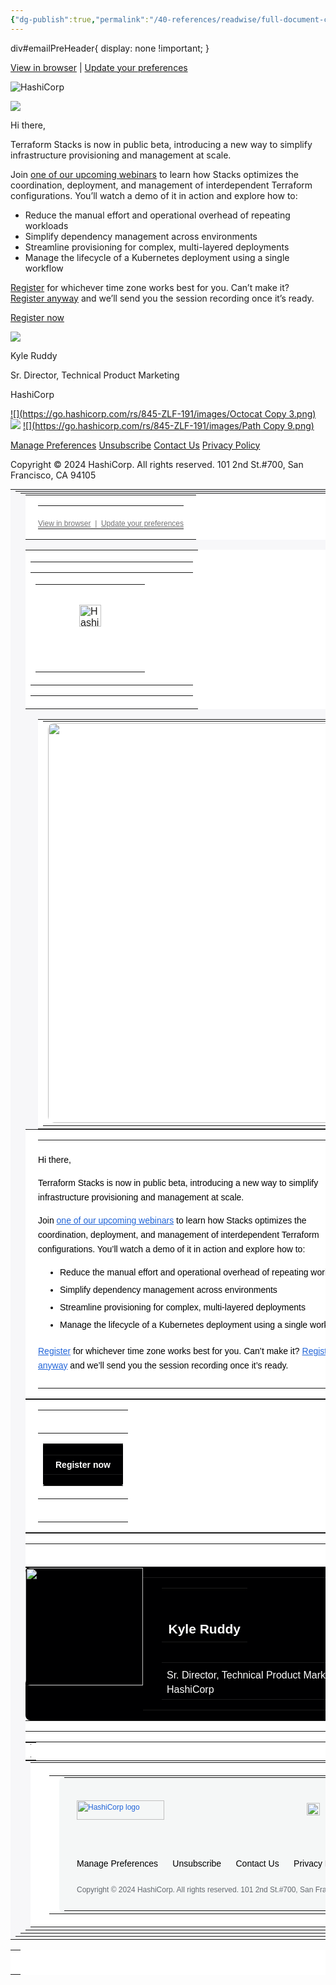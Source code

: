 ```yaml
---
{"dg-publish":true,"permalink":"/40-references/readwise/full-document-contents/webinar-simplify-multi-layer-deployments-with-stacks/","tags":["rw/articles"]}
---
```


div#emailPreHeader{ display: none !important; }

[View in browser](https://view.hashicorp.com/v/ODQ1LVpMRi0xOTEAAAGWglDw7DS3okqDzOU43zg3_76KWDSOENN_SJDI55BzQgDyx0Tw3rSHVJ-gZFurgmx8LhjlBxQ=) | 
[Update your preferences](https://view.hashicorp.com/ODQ1LVpMRi0xOTEAAAGWglDw7LRlcWHkFUgehHavKveXK4FIE7QQiBmeAmz0UGtydItf5CE-xdmHYN4IPRwxzreInEg=)

![HashiCorp](https://go.hashicorp.com/rs/845-ZLF-191/images/hashicorp-primary-logo-634px.png)

 [![](https://go.hashicorp.com/rs/hashicorp1/images/EmailBanners_Events_ILM_Desktop-Jeto-3846-0-2024-10-23-13-31-21.png)](https://view.hashicorp.com/dc/8xlHEpEZSsi0soqzOUbCyWK_KWHBNYygZl2bKMt2-bLOntnfMPDZgbWyvOZ_yOdqHlnvP40ijA4XdfWo7OQvoA==/ODQ1LVpMRi0xOTEAAAGWglDw7CNTz2Hg-x7JhFnib_B6FbPWVxXY7nAux6vSEDaPZY4GqxP6KcnHcJztElQ36I93quc=) 

 Hi there, 
  

Terraform Stacks is now in public beta, introducing a new way to simplify infrastructure provisioning and management at scale.

Join [one of our upcoming webinars](https://view.hashicorp.com/ODQ1LVpMRi0xOTEAAAGWglDw7UahqcWVfWEfjLvKl35u4lBeJynql7pZatcKw_unhbc8s7Jl3El8JDDgvSwTVcaAOVQ=) to learn how Stacks optimizes the coordination, deployment, and management of interdependent Terraform configurations. You’ll watch a demo of it in action and explore how to:

* Reduce the manual effort and operational overhead of repeating workloads
* Simplify dependency management across environments
* Streamline provisioning for complex, multi-layered deployments
* Manage the lifecycle of a Kubernetes deployment using a single workflow

[Register](https://view.hashicorp.com/ODQ1LVpMRi0xOTEAAAGWglDw7UahqcWVfWEfjLvKl35u4lBeJynql7pZatcKw_unhbc8s7Jl3El8JDDgvSwTVcaAOVQ=) for whichever time zone works best for you. Can’t make it? [Register anyway](https://view.hashicorp.com/ODQ1LVpMRi0xOTEAAAGWglDw7UahqcWVfWEfjLvKl35u4lBeJynql7pZatcKw_unhbc8s7Jl3El8JDDgvSwTVcaAOVQ=) and we’ll send you the session recording once it’s ready.

 [Register now](https://view.hashicorp.com/dc/8xlHEpEZSsi0soqzOUbCyWK_KWHBNYygZl2bKMt2-bLOntnfMPDZgbWyvOZ_yOdqHlnvP40ijA4XdfWo7OQvoA==/ODQ1LVpMRi0xOTEAAAGWglDw7CNTz2Hg-x7JhFnib_B6FbPWVxXY7nAux6vSEDaPZY4GqxP6KcnHcJztElQ36I93quc=) 

![](https://go.hashicorp.com/rs/hashicorp1/images/Kyleruddy-Jeto-3846-0-2024-10-23-13-37-23.png)

 Kyle Ruddy 

 Sr. Director, Technical Product Marketing 
  
HashiCorp 
  

[![](https://go.hashicorp.com/rs/845-ZLF-191/images/Octocat Copy 3.png)](https://view.hashicorp.com/ODQ1LVpMRi0xOTEAAAGWglDw7DnPh7fH2-wDkzDHDaaY-5c6_-UotzrhijDNpQ5wSkJkwmvFHfohay9GOctJHFvCEoQ=) [![](https://go.hashicorp.com/rs/845-ZLF-191/images/X-logo-black.png)](https://view.hashicorp.com/ODQ1LVpMRi0xOTEAAAGWglDw7OAmhaU3fSlGIviW4ELhC8YMIRHjvdvCpcu_wAWvH1hPBx9gFPXxJE9O-sQQVzdKEKM=) [![](https://go.hashicorp.com/rs/845-ZLF-191/images/Path Copy 9.png)](https://view.hashicorp.com/ODQ1LVpMRi0xOTEAAAGWglDw7EOBWvWXMH8dcvJCvqtxT-455pkWnc4zOjQaTvqjhN6dm8vR-onyXpSxrYjbvq8q1CU=)

[Manage Preferences](https://view.hashicorp.com/ODQ1LVpMRi0xOTEAAAGWglDw7LRlcWHkFUgehHavKveXK4FIE7QQiBmeAmz0UGtydItf5CE-xdmHYN4IPRwxzreInEg=) 
[Unsubscribe](https://view.hashicorp.com/ODQ1LVpMRi0xOTEAAAGWglDw7EbCM3hxwp8iWTDtu14RtFu0scI6CI7qIALBzXbPvZM1E5iIvSa2WaFYdcqFtNIVT_0=)
[Contact Us](https://view.hashicorp.com/ODQ1LVpMRi0xOTEAAAGWglDw7Gzd1YBMVU0iisl-tGEbBj4HZNMcChCfzreuwLF-tUx7lSNpocdKgwP573u9DQa-jz0=)
[Privacy Policy](https://view.hashicorp.com/ODQ1LVpMRi0xOTEAAAGWglDw7FJGnHAkJ6_tFnpzekNwkyni0pDIX3nylmy1CfjxNIS0IXN2KfV0bkGzHNF3ySls0KA=) 

 Copyright © 2024 HashiCorp. All rights reserved. 101 2nd St.#700, San Francisco, CA 94105 

<div style='font-family:"Helvetica", "Arial", "Helvetica Neue", sans-serif'>
<div align="center" bgcolor="#f7f7f9" id="mainContainer" style='font-family:"Helvetica", "Arial", "Helvetica Neue", sans-serif; display:block; width:100%; background-color:#f7f7f9' width="100%">
<table align="center" bgcolor="#f7f7f9" cellpadding="0" cellspacing="0" style='font-family:"Helvetica", "Arial", "Helvetica Neue", sans-serif; border:0; margin:0 auto; padding:0; background-color:#f7f7f9'>
<tbody>
<tr>
<td align="center" bgcolor="#f7f7f9" style='font-family:"Helvetica", "Arial", "Helvetica Neue", sans-serif; width:100%; background-color:#f7f7f9' valign="top" width="100%">
<table align="center" border="0" cellpadding="0" cellspacing="0" id="main-wrap" style='font-family:"Helvetica", "Arial", "Helvetica Neue", sans-serif; border:0; margin:0 auto; padding:0; background:#f7f7f9; max-width:700px' width="700">
<tbody>
<tr>
<td align="center" style='font-family:"Helvetica", "Arial", "Helvetica Neue", sans-serif; width:640px; max-width:700px' valign="top" width="640">
<table align="center" border="0" cellpadding="0" cellspacing="0" style='font-family:"Helvetica", "Arial", "Helvetica Neue", sans-serif; border:0; margin:0 auto; padding:0; max-width:700px' width="100%">
<tbody>
<tr>
<!-- WRAPPER -->
<td align="center" id="template-wrapper" style='font-family:"Helvetica", "Arial", "Helvetica Neue", sans-serif; max-width:640px' valign="top" width="100%">
<table align="center" bgcolor="#ffffff" cellpadding="0" cellspacing="0" id="preheaderMod" style='font-family:"Helvetica", "Arial", "Helvetica Neue", sans-serif; border:0; margin:0 auto; background-color:#fff; width:640px' width="640">
<tbody>
<tr>
<td align="center" bgcolor="#ffffff" height="100%" style='font-family:"Helvetica", "Arial", "Helvetica Neue", sans-serif; padding:0 20px 0 20px; background-color:#fff' valign="top" width="100%">
<table border="0" cellpadding="0" cellspacing="0" role="presentation" style='font-family:"Helvetica", "Arial", "Helvetica Neue", sans-serif; border:0; max-width:620px' width="100%">
<tbody>
<tr>
<td align="center" style="font-family:helvetica, Arial, sans-serif; padding:20px 0 0 0; font-size:12px; line-height:16px; color:#727274; text-align:center">
<div id="preheaderRightText" style='font-family:"Helvetica", "Arial", "Helvetica Neue", sans-serif'>
<a href="https://view.hashicorp.com/v/ODQ1LVpMRi0xOTEAAAGWglDw7DS3okqDzOU43zg3\_76KWDSOENN\_SJDI55BzQgDyx0Tw3rSHVJ-gZFurgmx8LhjlBxQ=" style="color:#727274">View in browser</a>  |  
<a href="https://view.hashicorp.com/ODQ1LVpMRi0xOTEAAAGWglDw7LRlcWHkFUgehHavKveXK4FIE7QQiBmeAmz0UGtydItf5CE-xdmHYN4IPRwxzreInEg=" style="color:#727274">Update your preferences</a>
</div>
</td>
</tr>
</tbody>
</table>
</td>
</tr>
</tbody>
</table>
<table bgcolor="#ffffff" cellpadding="0" cellspacing="0" id="logoWithPreheader" style='font-family:"Helvetica", "Arial", "Helvetica Neue", sans-serif; border:0; background:#fff; width:640px' width="640">
<tbody>
<tr>
<td align="center" style='font-family:"Helvetica", "Arial", "Helvetica Neue", sans-serif' valign="top">
<table bgcolor="#ffffff" border="0" cellpadding="0" cellspacing="0" style='font-family:"Helvetica", "Arial", "Helvetica Neue", sans-serif; border:0; width:100%; max-width:640px' width="100%">
<tbody>
<tr>
<td align="center" bgcolor="#ffffff" style='font-family:"Helvetica", "Arial", "Helvetica Neue", sans-serif; padding:0 0 0 0' valign="top">
<table align="left" bgcolor="#ffffff" border="0" cellpadding="0" cellspacing="0" style='font-family:"Helvetica", "Arial", "Helvetica Neue", sans-serif; border:0' width="100%">
<tbody>
<tr>
<td align="left" bgcolor="#ffffff" style='font-family:"Helvetica", "Arial", "Helvetica Neue", sans-serif; background-color:#fff' width="244">
<table align="left" bgcolor="#ffffff" border="0" cellpadding="0" cellspacing="0" height="100%" style='font-family:"Helvetica", "Arial", "Helvetica Neue", sans-serif; border:0'>
<tbody>
<tr>
<td align="left" bgcolor="#ffffff" height="100%" style='font-family:"Helvetica", "Arial", "Helvetica Neue", sans-serif; padding:32px 70px 72px 70px' valign="top">
<div style='font-family:"Helvetica", "Arial", "Helvetica Neue", sans-serif'>
<img alt="HashiCorp" border="0" height="35" src="https://go.hashicorp.com/rs/845-ZLF-191/images/hashicorp-primary-logo-634px.png" style="display: block; height: 35px; max-height: 40px; width: auto; max-width:160px;"/>
</div>
</td>
</tr>
</tbody>
</table>
</td>
</tr>
</tbody>
</table>
</td>
</tr>
</tbody>
</table>
</td>
</tr>
</tbody>
</table>
<table align="center" bgcolor="#ffffff" cellpadding="0" cellspacing="0" id="bannerImageModule2b773dd2-33c2-4b9e-a475-8ef6f8226739" style='font-family:"Helvetica", "Arial", "Helvetica Neue", sans-serif; border:0; margin:0 auto; background-color:#fff; width:600px' width="600">
<tbody>
<tr>
<td align="center" style='font-family:"Helvetica", "Arial", "Helvetica Neue", sans-serif; vertical-align:top; text-align:center; margin:0 auto; width:600px' valign="top" width="600">
<div style='font-family:"Helvetica", "Arial", "Helvetica Neue", sans-serif'>
<table align="left" border="0" cellpadding="0" cellspacing="0" style='font-family:"Helvetica", "Arial", "Helvetica Neue", sans-serif; border:0; margin:0 auto' valign="top" width="100%">
<tbody>
<tr>
<td align="center" style='font-family:"Helvetica", "Arial", "Helvetica Neue", sans-serif' valign="top">
<div id="HeroImage6d2b2cb6-39ae-4174-b951-1d31b9b26dca" mktolockimgsize="true" style='font-family:"Helvetica", "Arial", "Helvetica Neue", sans-serif'>
<a href="https://view.hashicorp.com/dc/8xlHEpEZSsi0soqzOUbCyWK\_KWHBNYygZl2bKMt2-bLOntnfMPDZgbWyvOZ\_yOdqHlnvP40ijA4XdfWo7OQvoA==/ODQ1LVpMRi0xOTEAAAGWglDw7CNTz2Hg-x7JhFnib\_B6FbPWVxXY7nAux6vSEDaPZY4GqxP6KcnHcJztElQ36I93quc=" style="color:#2265D8; text-decoration:none" target="\_blank"> <img height="auto" src="https://go.hashicorp.com/rs/hashicorp1/images/EmailBanners\_Events\_ILM\_Desktop-Jeto-3846-0-2024-10-23-13-31-21.png" style="-ms-interpolation-mode: bicubic; height: auto !important; vertical-align:bottom; -ms-interpolation-mode:bicubic; border:none !important; width:640px; height:auto; max-width:640px; display: block; border-radius: 10px;" width="640"/> </a>
</div>
</td>
</tr>
</tbody>
</table>
</div> </td>
</tr>
</tbody>
</table>
<table align="center" bgcolor="#ffffff" cellpadding="0" cellspacing="0" id="mainBodyMod2" style='font-family:"Helvetica", "Arial", "Helvetica Neue", sans-serif; border:0; margin:0 auto; background-color:#fff; width:640px' width="640">
<tbody>
<tr>
<td align="center" bgcolor="#ffffff" height="100%" style='font-family:"Helvetica", "Arial", "Helvetica Neue", sans-serif; padding:0 20px 0 20px; background-color:#fff' valign="top" width="100%">
<table align="center" border="0" cellpadding="0" cellspacing="0" role="presentation" style='font-family:"Helvetica", "Arial", "Helvetica Neue", sans-serif; border:0; width:500px' width="500">
<tbody>
<tr>
<td align="left" style='font-family:helvetica, Arial, "sans-serif"; padding:20px 0 10px 0; font-size:14px; line-height:23px; color:#000001; text-align:left'>
<div id="main\_body" style='font-family:"Helvetica", "Arial", "Helvetica Neue", sans-serif'>
 Hi there, 
<br/><div id="jeto-root" style='font-family:"Helvetica", "Arial", "Helvetica Neue", sans-serif'>
<p style='font-family:"Helvetica", "Arial", "Helvetica Neue", sans-serif'>Terraform Stacks is now in public beta, introducing a new way to simplify infrastructure provisioning and management at scale.</p> <p style='font-family:"Helvetica", "Arial", "Helvetica Neue", sans-serif'>Join <a href="https://view.hashicorp.com/ODQ1LVpMRi0xOTEAAAGWglDw7UahqcWVfWEfjLvKl35u4lBeJynql7pZatcKw\_unhbc8s7Jl3El8JDDgvSwTVcaAOVQ=" rel="noopener" style="color:#2265D8" target="\_blank">one of our upcoming webinars</a> to learn how Stacks optimizes the coordination, deployment, and management of interdependent Terraform configurations. You’ll watch a demo of it in action and explore how to:</p> <ul align="left" style='font-family:"Helvetica", "Arial", "Helvetica Neue", sans-serif; list-style-position:outside; text-align:left; margin:0 0 0 0; padding:0 0 0 35px'> <li style='font-family:"Helvetica", "Arial", "Helvetica Neue", sans-serif; padding-bottom:5px'>Reduce the manual effort and operational overhead of repeating workloads</li> <li style='font-family:"Helvetica", "Arial", "Helvetica Neue", sans-serif; padding-bottom:5px'>Simplify dependency management across environments</li> <li style='font-family:"Helvetica", "Arial", "Helvetica Neue", sans-serif; padding-bottom:5px'>Streamline provisioning for complex, multi-layered deployments</li> <li style='font-family:"Helvetica", "Arial", "Helvetica Neue", sans-serif; padding-bottom:5px'>Manage the lifecycle of a Kubernetes deployment using a single workflow</li> </ul> <p style='font-family:"Helvetica", "Arial", "Helvetica Neue", sans-serif'><a href="https://view.hashicorp.com/ODQ1LVpMRi0xOTEAAAGWglDw7UahqcWVfWEfjLvKl35u4lBeJynql7pZatcKw\_unhbc8s7Jl3El8JDDgvSwTVcaAOVQ=" rel="noopener" style="color:#2265D8" target="\_blank">Register</a> for whichever time zone works best for you. Can’t make it? <a href="https://view.hashicorp.com/ODQ1LVpMRi0xOTEAAAGWglDw7UahqcWVfWEfjLvKl35u4lBeJynql7pZatcKw\_unhbc8s7Jl3El8JDDgvSwTVcaAOVQ=" rel="noopener" style="color:#2265D8" target="\_blank">Register anyway</a> and we’ll send you the session recording once it’s ready.</p>
</div>
</div>
</td>
</tr>
</tbody>
</table>
</td>
</tr>
</tbody>
</table>
<table align="center" bgcolor="#ffffff" cellpadding="0" cellspacing="0" id="topctaMod" style='font-family:"Helvetica", "Arial", "Helvetica Neue", sans-serif; border:0; margin:0 auto; background-color:#fff; width:640px' width="640">
<tbody>
<tr>
<td align="center" bgcolor="#ffffff" height="100%" style='font-family:"Helvetica", "Arial", "Helvetica Neue", sans-serif; padding:0 20px 0 20px; background-color:#fff' valign="top" width="100%">
<table align="center" border="0" cellpadding="0" cellspacing="0" role="presentation" style='font-family:"Helvetica", "Arial", "Helvetica Neue", sans-serif; border:0; width:500px' width="500">
<tbody>
<tr>
<td align="center" style='font-family:"Helvetica", "Arial", "Helvetica Neue", sans-serif; padding:20px 0 20px 0' valign="bottom">
<table align="center" border="0" cellpadding="0" cellspacing="0" style='font-family:"Helvetica", "Arial", "Helvetica Neue", sans-serif; border:0'>
<tbody>
<tr>
<td align="center" style='font-family:"Helvetica", "Arial", "Helvetica Neue", sans-serif; padding-top:0; text-align:center' valign="top">
<table align="center" border="0" cellpadding="0" cellspacing="0" style='font-family:"Helvetica", "Arial", "Helvetica Neue", sans-serif; border:0; border-collapse:collapse; text-align:center'>
<tbody>
<tr>
<td align="center" bgcolor="#000001" style='font-family:"Helvetica", "Arial", "Helvetica Neue", sans-serif; padding:1px 1px 1px 1px; background-color:#000001; border-radius:3px; text-align:center'>
<table align="center" border="0" cellpadding="0" cellspacing="0" style='font-family:"Helvetica", "Arial", "Helvetica Neue", sans-serif; border:0; border-collapse:collapse; text-align:center'>
<tbody>
<tr>
<td align="center" bgcolor="#000001" style="font-family:Helvetica, Arial, sans-serif; -webkit-text-size-adjust:100%; -ms-text-size-adjust:100%; mso-table-lspace:0; mso-table-rspace:0; font-size:14px; line-height:16px; padding:7px 19px 7px 19px; color:#fff; background-color:#000001; border-radius:3px; text-align:center" valign="bottom">
<div id="buttonText" style='font-family:"Helvetica", "Arial", "Helvetica Neue", sans-serif'>
<a href="https://view.hashicorp.com/dc/8xlHEpEZSsi0soqzOUbCyWK\_KWHBNYygZl2bKMt2-bLOntnfMPDZgbWyvOZ\_yOdqHlnvP40ijA4XdfWo7OQvoA==/ODQ1LVpMRi0xOTEAAAGWglDw7CNTz2Hg-x7JhFnib\_B6FbPWVxXY7nAux6vSEDaPZY4GqxP6KcnHcJztElQ36I93quc=" style="color:#fff; text-decoration:none; font-size:14px; font-weight:bold" target="\_blank"> Register now </a>
</div> </td>
</tr>
</tbody>
</table> </td>
</tr>
</tbody>
</table> </td>
</tr>
</tbody>
</table>
</td>
</tr>
</tbody>
</table>
</td>
</tr>
</tbody>
</table>
<table align="center" bgcolor="#ffffff" cellpadding="0" cellspacing="0" id="bodyAndImage98476e16-930b-4ca6-8015-a9d18948dff5" style='font-family:"Helvetica", "Arial", "Helvetica Neue", sans-serif; border:0; margin:0 auto; background-color:#fff; width:640px' width="640">
<tbody>
<tr>
<td align="center" bgcolor="#ffffff" height="100%" style='font-family:"Helvetica", "Arial", "Helvetica Neue", sans-serif; padding:0 0 0 0; background-color:#fff' valign="top" width="100%">
<table border="0" cellpadding="0" cellspacing="0" style='font-family:"Helvetica", "Arial", "Helvetica Neue", sans-serif; border:0; width:600px' width="600">
<tbody>
<tr>
<td align="center" style='font-family:"Helvetica", "Arial", "Helvetica Neue", sans-serif; padding:20px 0 0 0' valign="top">
<table bgcolor="transparent" border="0" cellpadding="0" cellspacing="0" style='font-family:"Helvetica", "Arial", "Helvetica Neue", sans-serif; border:0; padding:0 0 0 0; background:transparent'>
<tbody>
<tr>
<td align="center" bgcolor="#000001" style='font-family:"Helvetica", "Arial", "Helvetica Neue", sans-serif; font-size:0; vertical-align:top; border-radius:8px; background-color:#000001' valign="top">
<!--[if mso]>
 <table border="0" cellspacing="0" cellpadding="0">
 <tr>
 <td width="188" class="width100" valign="top" style="direction: ltr; width:188px;">
 <![endif]-->
<div style='font-family:"Helvetica", "Arial", "Helvetica Neue", sans-serif; display:inline-block; vertical-align:top' valign="top">
<table align="center" border="0" cellpadding="0" cellspacing="0" style='font-family:"Helvetica", "Arial", "Helvetica Neue", sans-serif; border:0; margin:auto; width:188px' width="188">
<tbody>
<tr>
<td style='font-family:"Helvetica", "Arial", "Helvetica Neue", sans-serif; padding:0 0 0 0' width="188">
<div id="bodyImage21f8b9c64-4d00-4e67-b012-05fdb2aac24b" mktolockimgsize="true" style='font-family:"Helvetica", "Arial", "Helvetica Neue", sans-serif'>
<img src="https://go.hashicorp.com/rs/hashicorp1/images/Kyleruddy-Jeto-3846-0-2024-10-23-13-37-23.png" style="width: 188px; display: block; border: 0; margin: 0; max-width: 188px; border-top-left-radius: 8px; border-bottom-left-radius: 8px; height: auto;" width="188"/>
</div>
</td>
</tr>
</tbody>
</table>
</div>
<!--[if mso]>
 </td>
 
 <td width="412" class="width100" valign="top" style="direction: ltr; width:412px;">
 <![endif]-->
<div style='font-family:"Helvetica", "Arial", "Helvetica Neue", sans-serif; display:inline-block; vertical-align:top' valign="top">
<table border="0" cellpadding="0" cellspacing="0" style='font-family:"Helvetica", "Arial", "Helvetica Neue", sans-serif; border:0; width:412px' width="412">
<tbody>
<tr>
<td align="left" style='font-family:"Helvetica", "Arial", "Helvetica Neue", sans-serif; padding:0 0 0 30px' valign="top">
<table border="0" cellpadding="0" cellspacing="0" style='font-family:"Helvetica", "Arial", "Helvetica Neue", sans-serif; border:0' width="100%">
<tbody>
<tr>
<td align="left" style="font-family:Helvetica, Arial, sans-serif; font-size:21px; line-height:30px; color:#fff; text-align:left; font-weight:bold; padding-top:50px">
<div id="subheadingText2ab378cd1-9d06-40d1-898c-ffca999aa601" style='font-family:"Helvetica", "Arial", "Helvetica Neue", sans-serif'>
 Kyle Ruddy 
</div>
</td>
</tr>
</tbody>
</table>
</td>
</tr>
<tr>
<td align="left" style='font-family:"Helvetica", "Arial", "Helvetica Neue", sans-serif; padding:0 0 0 30px' valign="top">
<table border="0" cellpadding="0" cellspacing="0" style='font-family:"Helvetica", "Arial", "Helvetica Neue", sans-serif; border:0' width="100%">
<tbody>
<tr>
<td align="left" style="font-family:Helvetica, Arial, sans-serif; font-size:16px; line-height:23px; color:#fff; font-weight:normal; mso-line-height-rule:exactly; border-collapse:collapse; text-align:left; padding-top:8px">
<div id="bodyWithImageText402f5620-18c3-4d03-aa14-425e75b1e875" style='font-family:"Helvetica", "Arial", "Helvetica Neue", sans-serif'>
 Sr. Director, Technical Product Marketing 
<br/>HashiCorp 
<br/>
</div>
</td>
</tr>
</tbody>
</table>
</td>
</tr>
</tbody>
</table>
</div>
<!--[if mso]>
 </td>
 </tr>
 </table>
 <![endif]-->
</td>
</tr>
</tbody>
</table> </td>
</tr>
</tbody>
</table> </td>
</tr>
</tbody>
</table>
<table align="center" bgcolor="#ffffff" border="0" cellpadding="0" cellspacing="0" id="SpacerModule453c557a-fc49-4a2a-bbdd-45732131d3cd" style='font-family:"Helvetica", "Arial", "Helvetica Neue", sans-serif; border:0; margin:0 auto; background-color:#fff' width="640">
<tbody>
<tr>
<td align="center" bgcolor="#ffffff" style='font-family:"Helvetica", "Arial", "Helvetica Neue", sans-serif; mso-table-lspace:0; mso-table-rspace:0; -webkit-text-size-adjust:100%; -ms-text-size-adjust:100%; background-color:#fff' valign="top">
<table align="center" border="0" cellpadding="0" cellspacing="0" style='font-family:"Helvetica", "Arial", "Helvetica Neue", sans-serif; border:0; border-collapse:collapse; mso-table-lspace:0; mso-table-rspace:0; max-width:640px; margin:0 auto' width="100%">
<tbody>
<tr>
<td align="center" height="20" style='font-family:"Helvetica", "Arial", "Helvetica Neue", sans-serif; mso-table-lspace:0; mso-table-rspace:0; -webkit-text-size-adjust:100%; -ms-text-size-adjust:100%; font-size:1px; line-height:1px'> </td>
</tr>
</tbody>
</table>
</td>
</tr>
</tbody>
</table>
<table align="center" bgcolor="#f7f7f9" cellpadding="0" cellspacing="0" id="FooterMod" style='font-family:"Helvetica", "Arial", "Helvetica Neue", sans-serif; border:0; margin:0 auto; background-color:#f7f7f9; width:640px' width="640">
<tbody>
<tr>
<!--mktoDefaultSnippetId="7"-->
<td align="center" style='font-family:"Helvetica", "Arial", "Helvetica Neue", sans-serif' valign="top">
<div id="fsSnippetFooterScripts" style='font-family:"Helvetica", "Arial", "Helvetica Neue", sans-serif'>
<table align="center" border="0" cellpadding="0" cellspacing="0" style='font-family:"Helvetica", "Arial", "Helvetica Neue", sans-serif; border:0; width:100%; margin:0 auto' width="100%">
<tbody>
<tr>
<td align="left" bgcolor="#ffffff" colspan="2" style='font-family:"Helvetica", "Arial", "Helvetica Neue", sans-serif; width:100%; padding-left:20px; padding-right:20px; margin:auto; padding:20px 30px 20px 30px' valign="top" width="100%">
<table align="center" border="0" cellpadding="0" cellspacing="0" style='font-family:"Helvetica", "Arial", "Helvetica Neue", sans-serif; border:0; width:100%; margin:0 auto' width="100%">
<tbody>
<tr>
<td style='font-family:"Helvetica", "Arial", "Helvetica Neue", sans-serif'></td>
<td bgcolor="#f5f7f7" colspan="2" style='font-family:"Helvetica", "Arial", "Helvetica Neue", sans-serif; background-color:#f5f7f7; border-radius:10px 10px 10px 10px' valign="middle">
<table align="center" border="0" cellpadding="0" cellspacing="0" style='font-family:"Helvetica", "Arial", "Helvetica Neue", sans-serif; border:0; width:100%; margin:0 auto' width="100%">
<tbody>
<tr>
<td height="25" style='font-family:"Helvetica", "Arial", "Helvetica Neue", sans-serif; line-height:1px; font-size:1px'> </td>
</tr>
<tr>
<td align="left" style='font-family:"Open Sans", "Helvetica", sans-serif; font-size:12px; font-weight:normal; line-height:150%; text-decoration:none; color:#656a70; padding:0 0 0 20px'>
<div style='font-family:"Helvetica", "Arial", "Helvetica Neue", sans-serif'>
<a href="https://view.hashicorp.com/ODQ1LVpMRi0xOTEAAAGWglDw7CFKxIYMV9-r6H1qwKcm8AFY6Jy2yFAAoT5fIXzzXL4VczBEcj\_7fOefwAXmXct9e8o=" style="color:#2265D8" target="\_blank" title="HashiCorp"> <img alt="HashiCorp logo" constrain="true" height="31" imagepreview="false" src="https://go.hashicorp.com/rs/845-ZLF-191/images/HashiCorp-logo-330x74px.png" width="140"/></a>
</div> </td>
<td align="right" style='font-family:"Open Sans", "Helvetica", sans-serif; font-weight:normal; line-height:100%; text-decoration:none; color:#656a70; padding:0 20px 0 0'> <p style='font-family:"Helvetica", "Arial", "Helvetica Neue", sans-serif'><a href="https://view.hashicorp.com/ODQ1LVpMRi0xOTEAAAGWglDw7DnPh7fH2-wDkzDHDaaY-5c6\_-UotzrhijDNpQ5wSkJkwmvFHfohay9GOctJHFvCEoQ=" style="color:#2265D8" target="\_blank"><img constrain="true" height="20" imagepreview="false" src="https://go.hashicorp.com/rs/845-ZLF-191/images/Octocat%20Copy%203.png" width="21"/></a>     <a href="https://view.hashicorp.com/ODQ1LVpMRi0xOTEAAAGWglDw7OAmhaU3fSlGIviW4ELhC8YMIRHjvdvCpcu\_wAWvH1hPBx9gFPXxJE9O-sQQVzdKEKM=" style="color:#2265D8"><img constrain="true" height="20" imagepreview="false" src="https://go.hashicorp.com/rs/845-ZLF-191/images/X-logo-black.png" width="20"/></a>     <a href="https://view.hashicorp.com/ODQ1LVpMRi0xOTEAAAGWglDw7EOBWvWXMH8dcvJCvqtxT-455pkWnc4zOjQaTvqjhN6dm8vR-onyXpSxrYjbvq8q1CU=" style="color:#2265D8"><img constrain="true" height="20" imagepreview="false" src="https://go.hashicorp.com/rs/845-ZLF-191/images/Path%20Copy%209.png" width="20"/></a></p> </td>
</tr>
<tr>
<td height="35" style='font-family:"Helvetica", "Arial", "Helvetica Neue", sans-serif; line-height:35px; font-size:35px'> </td>
</tr>
<tr>
<td height="" style='font-family:"Helvetica", "Arial", "Helvetica Neue", sans-serif; line-height:1px; font-size:1px'> </td>
</tr>
<tr>
<td align="left" colspan="2" style='font-family:"Open Sans", "Helvetica", sans-serif; font-size:14px; font-weight:normal; line-height:17px; padding:0 0 0 20px' valign="top">
<div style='font-family:"Helvetica", "Arial", "Helvetica Neue", sans-serif'>
<div style='font-family:"Helvetica", "Arial", "Helvetica Neue", sans-serif'>
<a href="https://view.hashicorp.com/ODQ1LVpMRi0xOTEAAAGWglDw7LRlcWHkFUgehHavKveXK4FIE7QQiBmeAmz0UGtydItf5CE-xdmHYN4IPRwxzreInEg=" style="color:#000; text-decoration:none">Manage Preferences </a>      
<a href="https://view.hashicorp.com/ODQ1LVpMRi0xOTEAAAGWglDw7EbCM3hxwp8iWTDtu14RtFu0scI6CI7qIALBzXbPvZM1E5iIvSa2WaFYdcqFtNIVT\_0=" style="color:#000001; text-decoration:none" target="\_blank">Unsubscribe</a>      
<a href="https://view.hashicorp.com/ODQ1LVpMRi0xOTEAAAGWglDw7Gzd1YBMVU0iisl-tGEbBj4HZNMcChCfzreuwLF-tUx7lSNpocdKgwP573u9DQa-jz0=" style="color:#000001; text-decoration:none">Contact Us</a>      
<a href="https://view.hashicorp.com/ODQ1LVpMRi0xOTEAAAGWglDw7FJGnHAkJ6\_tFnpzekNwkyni0pDIX3nylmy1CfjxNIS0IXN2KfV0bkGzHNF3ySls0KA=" style="color:#000001; text-decoration:none">Privacy Policy </a>
</div>
</div> </td>
</tr>
<tr>
<td height="25" style='font-family:"Helvetica", "Arial", "Helvetica Neue", sans-serif; line-height:1px; font-size:1px'> </td>
</tr>
<tr>
<td align="left" colspan="2" style='font-family:"Open Sans", "Helvetica", sans-serif; font-size:12px; font-weight:normal; line-height:17px; text-decoration:none; color:#656a70; padding:0 0 0 20px'>
<div style='font-family:"Helvetica", "Arial", "Helvetica Neue", sans-serif'>
 Copyright © 2024 HashiCorp. All rights reserved. 101 2nd St.#700, San Francisco, CA 94105 
</div> </td>
</tr>
<tr>
<td height="25" style='font-family:"Helvetica", "Arial", "Helvetica Neue", sans-serif; line-height:1px; font-size:1px'> </td>
</tr>
</tbody>
</table> </td>
</tr>
</tbody>
</table> </td>
</tr>
</tbody>
</table>
</div> </td>
</tr>
</tbody>
</table>
</td>
<!-- END WRAPPER -->
</tr>
</tbody>
</table>
</td>
</tr>
</tbody>
</table>
</td>
</tr>
</tbody>
</table>
</div>
<!--Prevents Gmail from Breaking the formatting while Auto-Sizing-->
<div style='font-family:"Helvetica", "Arial", "Helvetica Neue", sans-serif; display:none; white-space:nowrap; font:15px courier; line-height:0'>
                                                             
</div>
<a href="https://view.hashicorp.com/ODQ1LVpMRi0xOTEAAAGWglDw7N2vm1TWU72EAShRcOdbNtciilGcuZD0saDVAikVT5oZouyW-mZDQ96PjYqUtkIFKMY=" style="color:#2265D8"></a>
<center>
<table bgcolor="#ffffff" border="0" cellpadding="0" cellspacing="0" style='font-family:"Helvetica", "Arial", "Helvetica Neue", sans-serif; border:0; background:#fff' width="100%">
<tr>
<td style='font-family:"Helvetica", "Arial", "Helvetica Neue", sans-serif'>
<table align="center" bgcolor="#ffffff" border="0" cellpadding="0" cellspacing="0" style='font-family:"Helvetica", "Arial", "Helvetica Neue", sans-serif; border:0; background:#fff' width="600">
<tr>
</tr>
</table>
</td>
</tr>
</table>
</center>
</div>
